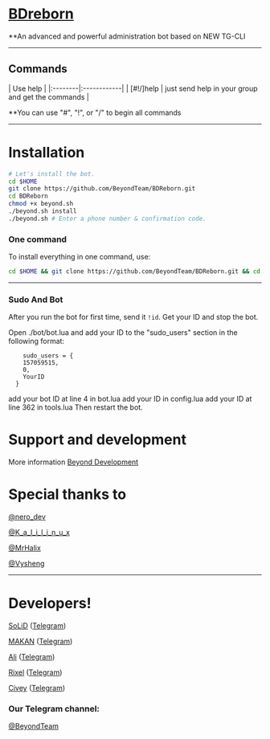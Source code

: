 # [BDreborn](https://telegram.me/BDreborn)

**An advanced and powerful administration bot based on NEW TG-CLI


* * *

## Commands

| Use help |
|:--------|:------------|
| [#!/]help | just send help in your group and get the commands |

**You can use "#", "!", or "/" to begin all commands

* * *

# Installation

```sh
# Let's install the bot.
cd $HOME
git clone https://github.com/BeyondTeam/BDReborn.git
cd BDReborn
chmod +x beyond.sh
./beyond.sh install
./beyond.sh # Enter a phone number & confirmation code.
```
### One command
To install everything in one command, use:
```sh
cd $HOME && git clone https://github.com/BeyondTeam/BDReborn.git && cd BDReborn && chmod +x beyond.sh && ./beyond.sh install && ./beyond.sh
```

* * *

### Sudo And Bot
After you run the bot for first time, send it `!id`. Get your ID and stop the bot.

Open ./bot/bot.lua and add your ID to the "sudo_users" section in the following format:
```
    sudo_users = {
    157059515,
    0,
    YourID
  }
```
add your bot ID at line 4 in bot.lua
add your ID in config.lua
add your ID at line 362 in tools.lua
Then restart the bot.

# Support and development

More information [Beyond Development](https://telegram.me/joinchat/AAAAAD9JFZlMveUl8q99gA)

# Special thanks to
[@nero_dev](https://telegram.me/nero_dev)

[@K_a_I_i_I_i_n_u_x](https://telegram.me/K_a_I_i_I_i_n_u_x)

[@MrHalix](https://github.com/MrHalix)

[@Vysheng](https://github.com/vysheng)

* * *

# Developers!

[SoLiD](https://github.com/solid021) ([Telegram](https://telegram.me/SoLiD))

[MAKAN](https://github.com/makanj) ([Telegram](https://telegram.me/MAKAN))

[Ali](https://github.com/ali-ghoghnoos) ([Telegram](https://telegram.me/Exacute))

[Rixel](https://github.com/Rixel) ([Telegram](https://telegram.me/Rixel))

[Civey](https://github.com/Oysof) ([Telegram](https://telegram.me/Civey))

### Our Telegram channel:

[@BeyondTeam](https://telegram.me/BeyondTeam)
